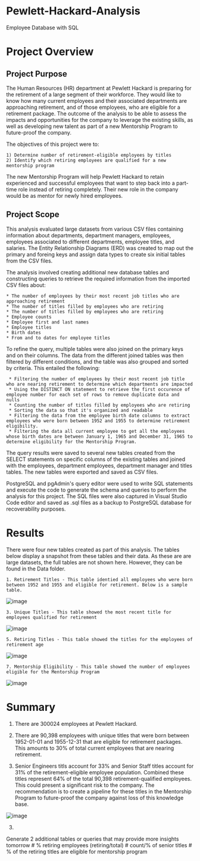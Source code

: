 # Pewlett-Hackard-Analysis
Employee Database with SQL

# Project Overview


## Project Purpose
The Human Resources (HR) department at Pewlett Hackard is preparing for the retirement of a large segment of their workforce. They would like to know how many current employees and their associated departments are approaching retirement, and of those employees, who are eligible for a retirement package. The outcome of the analysis to be able to assess the impacts and opportunities for the company to leverage the existing skills, as well as  developing new talent as part of a new Mentorship Program to future-proof the company.

The objectives of this project were to:

    1) Determine number of retirement-eligible employees by titles 
    2) Identify which retiring employees are qualified for a new mentorship program

The new Mentorship Program will help Pewlett Hackard to retain experienced and successful employees that want to step back into a part-time role instead of retiring completely. Their new role in the company would be as mentor for newly hired employees. 

## Project Scope
This analysis evaluated large datasets from various CSV files containing information about departments, department managers, employees, employees associated to different departments, employee titles, and salaries. The Entity Relationship Diagrams (ERD) was created to map out the primary and foreing keys and assign data types to create six initial tables from the CSV files.

The analysis involved creating additional new database tables and constructing queries to retrieve the required information from the imported CSV files about:

    * The number of employees by their most recent job titles who are approaching retirement
    * The number of titles filled by employees who are retiring
    * The number of titles filled by employees who are retiring
    * Employee counts
    * Employee first and last names
    * Employee titles
    * Birth dates 
    * From and to dates for employee titles

To refine the query, multiple tables were also joined on the primary keys and on their columns. The data from the different joined tables was then filtered by different conditions, and the table was also grouped and sorted by criteria. This entailed the following:

     * Filtering the number of employees by their most recent job title who are nearing retirement to determine which departments are impacted
     * Using the DISTINCT ON statement to retrieve the first occurence of employee number for each set of rows to remove duplicate data and nulls
     * Counting the number of titles filled by employees who are retiring
     * Sorting the data so that it's organized and readable
     * Filtering the data from the employee birth date columns to extract employees who were born between 1952 and 1955 to determine retirement              eligibility.
     * Filtering the data all current employee to get all the employees whose birth dates are between January 1, 1965 and December 31, 1965 to              determine eligibility for the Mentorship Program.
     
The query results were saved to several new tables created from the SELECT statements on specific columns of the existing tables and joined with the employees, department employees, department manager and titles tables. The new tables were exported and saved as CSV files.

PostgreSQL and pgAdmin's query editor were used to write SQL statements and execute the code to generate the schema and queries to perform the analysis for this project. The SQL files were also captured in Visual Studio Code editor and saved as .sql files as a backup to PostgreSQL database for recoverability purposes.

# Results
There were four new tables created as part of this analysis. The tables below display a snapshot from these tables and their data. As these are are large datasets, the full tables are not shown here. However, they can be found in the Data folder.


    1. Retirement Titles - This table identied all employees who were born between 1952 and 1955 and eligible for retirement. Below is a sample table.


![image](https://user-images.githubusercontent.com/80140082/116802294-8bc32280-aac6-11eb-82b5-952f3a1b9ead.png)

    3. Unique Titles - This table showed the most recent title for employees qualified for retirement


![image](https://user-images.githubusercontent.com/80140082/116802349-e78dab80-aac6-11eb-9078-e2f26d4f1940.png)



    5. Retiring Titles - This table showed the titles for the employees of retirement age
    

![image](https://user-images.githubusercontent.com/80140082/116802328-cdec6400-aac6-11eb-875d-3df3f3fa67b0.png)

    7. Mentorship Eligibility - This table showed the number of employees eligible for the Mentorship Program


![image](https://user-images.githubusercontent.com/80140082/116802356-f4aa9a80-aac6-11eb-8fca-87cc158fc727.png)


# Summary

1) There are 300024 employees at Pewlett Hackard.

2) There are 90,398 employees with unique titles that were born between 1952-01-01 and 1955-12-31 that are eligible for retirement packages. This amounts to 30% of total current employees that are nearing retirement. 

3) Senior Engineers titls account for 33% and Senior Staff titles account for 31% of the retirement-eligible employee population. Combined these titles represent 64% of the total 90,398 retirement-qualified employees. This could present a significant risk to the company. The recommendation is to create a pipeline for these titles in the Mentorship Program to future-proof the company against loss of this knowledge base.


![image](https://user-images.githubusercontent.com/80140082/116820738-61578080-ab2b-11eb-94d5-84f59f40a358.png)


3) 


Generate 2 additional tables or queries that may provide more insights tomorrow
    # % retiring employees (retiring/total)
    # count/% of senior titles
    # % of the retiring titles are eligible for mentorship program

       

